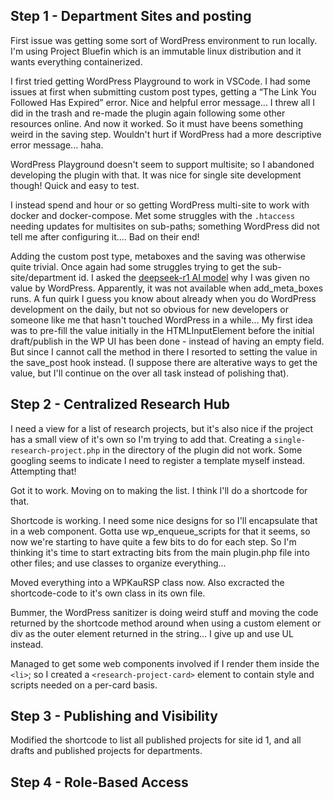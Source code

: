 ## Step 1 - Department Sites and posting

First issue was getting some sort of WordPress environment to run locally. I'm using Project Bluefin which is an immutable linux distribution and it wants everything containerized.

I first tried getting WordPress Playground to work in VSCode. I had some issues at first when submitting custom post types, getting a “The Link You Followed Has Expired” error. Nice and helpful error message... I threw all I did in the trash and re-made the plugin again following some other resources online. And now it worked. So it must have beens something weird in the saving step. Wouldn't hurt if WordPress had a more descriptive error message... haha.

WordPress Playground doesn't seem to support multisite; so I abandoned developing the plugin with that. It was nice for single site development though! Quick and easy to test.

I instead spend and hour or so getting WordPress multi-site to work with docker and docker-compose. Met some struggles with the `.htaccess` needing updates for multisites on sub-paths; something WordPress did not tell me after configuring it.... Bad on their end!

Adding the custom post type, metaboxes and the saving was otherwise quite trivial. Once again had some struggles trying to get the sub-site/department id. I asked the [deepseek-r1 AI model](https://ollama.com/library/deepseek-r1) why I was given no value by WordPress. Apparently, it was not available when add_meta_boxes runs. A fun quirk I guess you know about already when you do WordPress development on the daily, but not so obvious for new developers or someone like me that hasn't touched WordPress in a while... My first idea was to pre-fill the value initially in the HTMLInputElement before the initial draft/publish in the WP UI has been done - instead of having an empty field. But since I cannot call the method in there I resorted to setting the value in the save_post hook instead. (I suppose there are alterative ways to get the value, but I'll continue on the over all task instead of polishing that).

## Step 2 - Centralized Research Hub

I need a view for a list of research projects, but it's also nice if the project has a small view of it's own so I'm trying to add that. Creating a `single-research-project.php` in the directory of the plugin did not work. Some googling seems to indicate I need to register a template myself instead. Attempting that!

Got it to work. Moving on to making the list. I think I'll do a shortcode for that.

Shortcode is working. I need some nice designs for so I'll encapsulate that in a web component. Gotta use wp_enqueue_scripts for that it seems, so now we're starting to have quite a few bits to do for each step. So I'm thinking it's time to start extracting bits from the main plugin.php file into other files; and use classes to organize everything...

Moved everything into a WPKauRSP class now. Also excracted the shortcode-code to it's own class in its own file.

Bummer, the WordPress sanitizer is doing weird stuff and moving the code returned by the shortcode method around when using a custom element or div as the outer element returned in the string... I give up and use UL instead.

Managed to get some web components involved if I render them inside the `<li>`; so I created a `<research-project-card>` element to contain style and scripts needed on a per-card basis.

## Step 3 - Publishing and Visibility

Modified the shortcode to list all published projects for site id 1, and all drafts and published projects for departments.

## Step 4 - Role-Based Access
